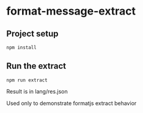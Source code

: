 # format-message-extract

## Project setup
```
npm install
```
## Run the extract
```
npm run extract
```

Result is in lang/res.json

Used only to demonstrate formatjs extract behavior
